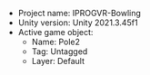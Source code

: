 <!-- UNITY CODE ASSIST INSTRUCTIONS START -->
- Project name: IPROGVR-Bowling
- Unity version: Unity 2021.3.45f1
- Active game object:
  - Name: Pole2
  - Tag: Untagged
  - Layer: Default
<!-- UNITY CODE ASSIST INSTRUCTIONS END -->